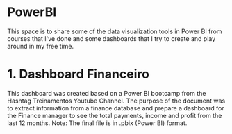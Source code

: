 # PowerBI

This space is to share some of the data visualization tools in Power BI from courses that I've done and some dashboards that I try to create and play around in my free time.

# 1. Dashboard Financeiro

This dashboard was created based on a Power BI bootcamp from the Hashtag Treinamentos Youtube Channel. The purpose of the document was to extract information from a finance
database and prepare a dashboard for the Finance manager to see the total payments, income and profit from the last 12 months.
Note: The final file is in .pbix (Power BI) format.
